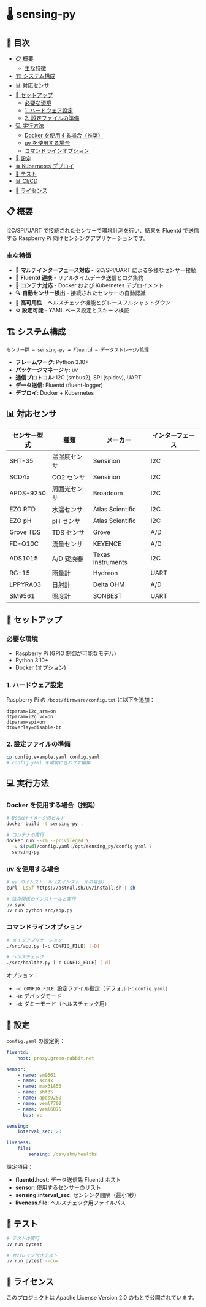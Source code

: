 # 🌡️ sensing-py

## 📑 目次

- [📋 概要](#-概要)
    - [主な特徴](#主な特徴)
- [🏗️ システム構成](#️-システム構成)
- [📊 対応センサ](#-対応センサ)
- [🚀 セットアップ](#-セットアップ)
    - [必要な環境](#必要な環境)
    - [1. ハードウェア設定](#1-ハードウェア設定)
    - [2. 設定ファイルの準備](#2-設定ファイルの準備)
- [💻 実行方法](#-実行方法)
    - [Docker を使用する場合（推奨）](#docker-を使用する場合推奨)
    - [uv を使用する場合](#uv-を使用する場合)
    - [コマンドラインオプション](#コマンドラインオプション)
- [🔧 設定](#-設定)
- [☸️ Kubernetes デプロイ](#️-kubernetes-デプロイ)
- [🧪 テスト](#-テスト)
- [📊 CI/CD](#-cicd)
- [📝 ライセンス](#-ライセンス)

## 📋 概要

I2C/SPI/UART で接続されたセンサーで環境計測を行い、結果を Fluentd で送信する Raspberry Pi 向けセンシングアプリケーションです。

### 主な特徴

- 🔌 **マルチインターフェース対応** - I2C/SPI/UART による多様なセンサー接続
- 📡 **Fluentd 連携** - リアルタイムデータ送信とログ集約
- 🐳 **コンテナ対応** - Docker および Kubernetes デプロイメント
- 🔍 **自動センサー検出** - 接続されたセンサーの自動認識
- 💪 **高可用性** - ヘルスチェック機能とグレースフルシャットダウン
- ⚙️ **設定可能** - YAML ベース設定とスキーマ検証

## 🏗️ システム構成

```
センサー群 → sensing-py → Fluentd → データストレージ/処理
```

- **フレームワーク**: Python 3.10+
- **パッケージマネージャ**: uv
- **通信プロトコル**: I2C (smbus2), SPI (spidev), UART
- **データ送信**: Fluentd (fluent-logger)
- **デプロイ**: Docker + Kubernetes

## 📊 対応センサ

| センサー型式 | 種類         | メーカー          | インターフェース |
| ------------ | ------------ | ----------------- | ---------------- |
| SHT-35       | 温湿度センサ | Sensirion         | I2C              |
| SCD4x        | CO2 センサ   | Sensirion         | I2C              |
| APDS-9250    | 周囲光センサ | Broadcom          | I2C              |
| EZO RTD      | 水温センサ   | Atlas Scientific  | I2C              |
| EZO pH       | pH センサ    | Atlas Scientific  | I2C              |
| Grove TDS    | TDS センサ   | Grove             | A/D              |
| FD-Q10C      | 流量センサ   | KEYENCE           | A/D              |
| ADS1015      | A/D 変換器   | Texas Instruments | I2C              |
| RG-15        | 雨量計       | Hydreon           | UART             |
| LPPYRA03     | 日射計       | Delta OHM         | A/D              |
| SM9561       | 照度計       | SONBEST           | UART             |

## 🚀 セットアップ

### 必要な環境

- Raspberry Pi (GPIO 制御が可能なモデル)
- Python 3.10+
- Docker (オプション)

### 1. ハードウェア設定

Raspberry Pi の `/boot/firmware/config.txt` に以下を追加：

```text
dtparam=i2c_arm=on
dtparam=i2c_vc=on
dtparam=spi=on
dtoverlay=disable-bt
```

### 2. 設定ファイルの準備

```bash
cp config.example.yaml config.yaml
# config.yaml を環境に合わせて編集
```

## 💻 実行方法

### Docker を使用する場合（推奨）

```bash
# Dockerイメージのビルド
docker build -t sensing-py .

# コンテナの実行
docker run --rm --privileged \
  -v $(pwd)/config.yaml:/opt/sensing_py/config.yaml \
  sensing-py
```

### uv を使用する場合

```bash
# uv のインストール（未インストールの場合）
curl -LsSf https://astral.sh/uv/install.sh | sh

# 依存関係のインストールと実行
uv sync
uv run python src/app.py
```

### コマンドラインオプション

```bash
# メインアプリケーション
./src/app.py [-c CONFIG_FILE] [-D]

# ヘルスチェック
./src/healthz.py [-c CONFIG_FILE] [-d]
```

オプション：

- `-c CONFIG_FILE`: 設定ファイル指定（デフォルト: `config.yaml`）
- `-D`: デバッグモード
- `-d`: ダミーモード（ヘルスチェック用）

## 🔧 設定

`config.yaml` の設定例：

```yaml
fluentd:
    host: proxy.green-rabbit.net

sensor:
    - name: sm9561
    - name: scd4x
    - name: max31856
    - name: sht35
    - name: apds9250
    - name: veml7700
    - name: veml6075
      bus: vc

sensing:
    interval_sec: 20

liveness:
    file:
        sensing: /dev/shm/healthz
```

設定項目：

- **fluentd.host**: データ送信先 Fluentd ホスト
- **sensor**: 使用するセンサーのリスト
- **sensing.interval_sec**: センシング間隔（最小1秒）
- **liveness.file**: ヘルスチェック用ファイルパス

## 🧪 テスト

```bash
# テストの実行
uv run pytest

# カバレッジ付きテスト
uv run pytest --cov
```

## 📝 ライセンス

このプロジェクトは Apache License Version 2.0 のもとで公開されています。
